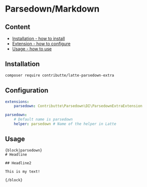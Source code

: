 # Parsedown/Markdown

## Content

- [Installation - how to install](#installation)
- [Extension - how to configure](#configuration)
- [Usage - how to use](#usage)

## Installation

```sh
composer require contributte/latte-parsedown-extra
```

## Configuration

```yaml
extensions:
    parsedown: Contributte\Parsedown\DI\ParsedownExtraExtension

parsedown:
    # Default name is parsedown
    helper: parsedown # Name of the helper in Latte
```

## Usage

```smarty
{block|parsedown}
# Headline

## Headline2

This is my text!

{/block}
```
